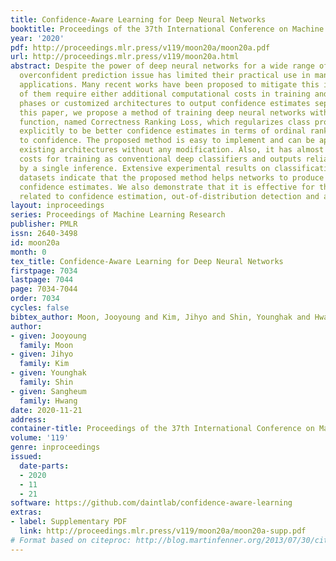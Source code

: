 ```yaml
---
title: Confidence-Aware Learning for Deep Neural Networks
booktitle: Proceedings of the 37th International Conference on Machine Learning
year: '2020'
pdf: http://proceedings.mlr.press/v119/moon20a/moon20a.pdf
url: http://proceedings.mlr.press/v119/moon20a.html
abstract: Despite the power of deep neural networks for a wide range of tasks, an
  overconfident prediction issue has limited their practical use in many safety-critical
  applications. Many recent works have been proposed to mitigate this issue, but most
  of them require either additional computational costs in training and/or inference
  phases or customized architectures to output confidence estimates separately. In
  this paper, we propose a method of training deep neural networks with a novel loss
  function, named Correctness Ranking Loss, which regularizes class probabilities
  explicitly to be better confidence estimates in terms of ordinal ranking according
  to confidence. The proposed method is easy to implement and can be applied to the
  existing architectures without any modification. Also, it has almost the same computational
  costs for training as conventional deep classifiers and outputs reliable predictions
  by a single inference. Extensive experimental results on classification benchmark
  datasets indicate that the proposed method helps networks to produce well-ranked
  confidence estimates. We also demonstrate that it is effective for the tasks closely
  related to confidence estimation, out-of-distribution detection and active learning.
layout: inproceedings
series: Proceedings of Machine Learning Research
publisher: PMLR
issn: 2640-3498
id: moon20a
month: 0
tex_title: Confidence-Aware Learning for Deep Neural Networks
firstpage: 7034
lastpage: 7044
page: 7034-7044
order: 7034
cycles: false
bibtex_author: Moon, Jooyoung and Kim, Jihyo and Shin, Younghak and Hwang, Sangheum
author:
- given: Jooyoung
  family: Moon
- given: Jihyo
  family: Kim
- given: Younghak
  family: Shin
- given: Sangheum
  family: Hwang
date: 2020-11-21
address: 
container-title: Proceedings of the 37th International Conference on Machine Learning
volume: '119'
genre: inproceedings
issued:
  date-parts:
  - 2020
  - 11
  - 21
software: https://github.com/daintlab/confidence-aware-learning
extras:
- label: Supplementary PDF
  link: http://proceedings.mlr.press/v119/moon20a/moon20a-supp.pdf
# Format based on citeproc: http://blog.martinfenner.org/2013/07/30/citeproc-yaml-for-bibliographies/
---
```

